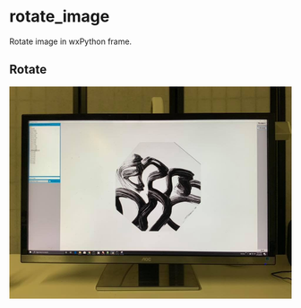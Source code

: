 # rotate_image
Rotate image in wxPython frame.

## Rotate
![Rotate](https://github.com/pydemo/rotate_image/blob/master/docs/images/rotate.jpg?raw=true?raw=true "Rotate")


